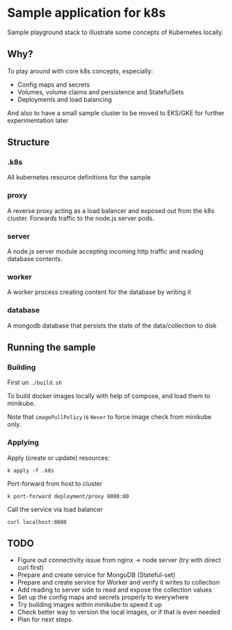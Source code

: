 # Sample application for k8s

Sample playground stack to illustrate some concepts of Kubernetes locally.

## Why?

To play around with core k8s concepts, especially:

- Config maps and secrets
- Volumes, volume claims and persistence and StatefulSets
- Deployments and load balancing

And also to have a small sample cluster to be moved to EKS/GKE for further experimentation later

## Structure

### .k8s
All kubernetes resource definitions for the sample

### proxy
A reverse proxy acting as a load balancer and exposed out from the k8s cluster. Forwards traffic to the node.js server pods.

### server
A node.js server module accepting incoming http traffic and reading database contents.

### worker
A worker process creating content for the database by writing it

### database
A mongodb database that persists the state of the data/collection to disk

## Running the sample

### Building

First un ```./build.sh```

To build docker images locally with help of compose, and load them to minikube.

Note that `imagePullPolicy` is `Never` to force image check from minikube only.

### Applying

Apply (create or update) resources:

```k apply -f .k8s```

Port-forward from host to cluster

```
k port-forward deployment/proxy 8080:80
```

Call the service via load balancer

```
curl localhost:8080 
```

## TODO

- Figure out connectivity issue from nginx -> node server (try with direct curl first)
- Prepare and create service for MongoDB (Stateful-set)
- Prepare and create service for Worker and verify it writes to collection
- Add reading to server side to read and expose the collection values
- Set up the config maps and secrets properly to everywhere
- Try building images within minikube to speed it up
- Check better way to version the local images, or if that is even needed
- Plan for next steps.


